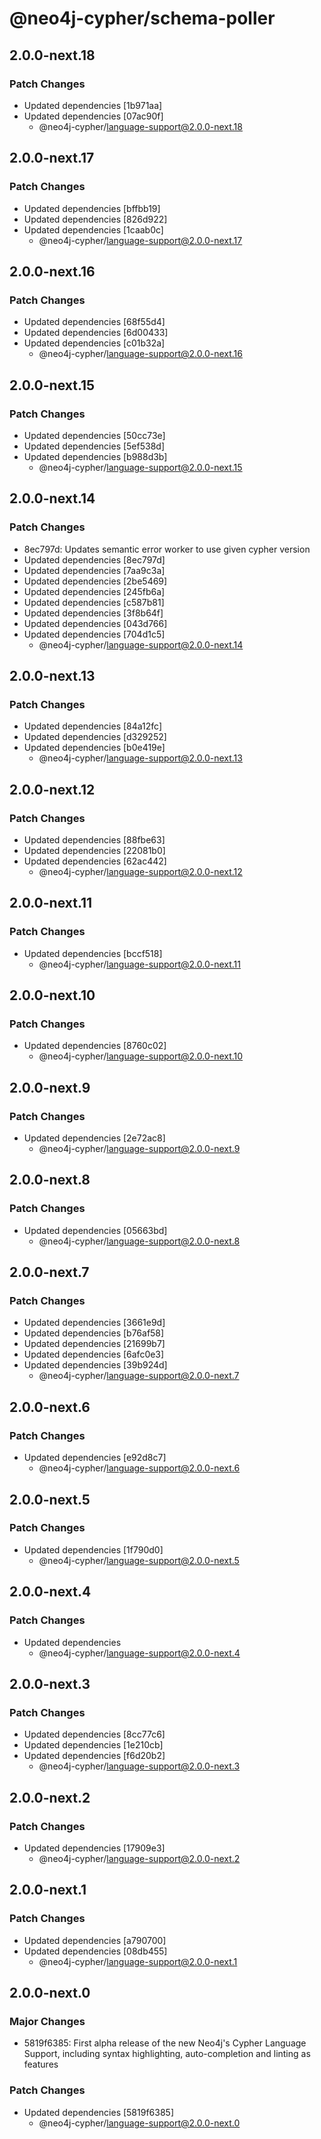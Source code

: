# @neo4j-cypher/schema-poller

## 2.0.0-next.18

### Patch Changes

- Updated dependencies [1b971aa]
- Updated dependencies [07ac90f]
  - @neo4j-cypher/language-support@2.0.0-next.18

## 2.0.0-next.17

### Patch Changes

- Updated dependencies [bffbb19]
- Updated dependencies [826d922]
- Updated dependencies [1caab0c]
  - @neo4j-cypher/language-support@2.0.0-next.17

## 2.0.0-next.16

### Patch Changes

- Updated dependencies [68f55d4]
- Updated dependencies [6d00433]
- Updated dependencies [c01b32a]
  - @neo4j-cypher/language-support@2.0.0-next.16

## 2.0.0-next.15

### Patch Changes

- Updated dependencies [50cc73e]
- Updated dependencies [5ef538d]
- Updated dependencies [b988d3b]
  - @neo4j-cypher/language-support@2.0.0-next.15

## 2.0.0-next.14

### Patch Changes

- 8ec797d: Updates semantic error worker to use given cypher version
- Updated dependencies [8ec797d]
- Updated dependencies [7aa9c3a]
- Updated dependencies [2be5469]
- Updated dependencies [245fb6a]
- Updated dependencies [c587b81]
- Updated dependencies [3f8b64f]
- Updated dependencies [043d766]
- Updated dependencies [704d1c5]
  - @neo4j-cypher/language-support@2.0.0-next.14

## 2.0.0-next.13

### Patch Changes

- Updated dependencies [84a12fc]
- Updated dependencies [d329252]
- Updated dependencies [b0e419e]
  - @neo4j-cypher/language-support@2.0.0-next.13

## 2.0.0-next.12

### Patch Changes

- Updated dependencies [88fbe63]
- Updated dependencies [22081b0]
- Updated dependencies [62ac442]
  - @neo4j-cypher/language-support@2.0.0-next.12

## 2.0.0-next.11

### Patch Changes

- Updated dependencies [bccf518]
  - @neo4j-cypher/language-support@2.0.0-next.11

## 2.0.0-next.10

### Patch Changes

- Updated dependencies [8760c02]
  - @neo4j-cypher/language-support@2.0.0-next.10

## 2.0.0-next.9

### Patch Changes

- Updated dependencies [2e72ac8]
  - @neo4j-cypher/language-support@2.0.0-next.9

## 2.0.0-next.8

### Patch Changes

- Updated dependencies [05663bd]
  - @neo4j-cypher/language-support@2.0.0-next.8

## 2.0.0-next.7

### Patch Changes

- Updated dependencies [3661e9d]
- Updated dependencies [b76af58]
- Updated dependencies [21699b7]
- Updated dependencies [6afc0e3]
- Updated dependencies [39b924d]
  - @neo4j-cypher/language-support@2.0.0-next.7

## 2.0.0-next.6

### Patch Changes

- Updated dependencies [e92d8c7]
  - @neo4j-cypher/language-support@2.0.0-next.6

## 2.0.0-next.5

### Patch Changes

- Updated dependencies [1f790d0]
  - @neo4j-cypher/language-support@2.0.0-next.5

## 2.0.0-next.4

### Patch Changes

- Updated dependencies
  - @neo4j-cypher/language-support@2.0.0-next.4

## 2.0.0-next.3

### Patch Changes

- Updated dependencies [8cc77c6]
- Updated dependencies [1e210cb]
- Updated dependencies [f6d20b2]
  - @neo4j-cypher/language-support@2.0.0-next.3

## 2.0.0-next.2

### Patch Changes

- Updated dependencies [17909e3]
  - @neo4j-cypher/language-support@2.0.0-next.2

## 2.0.0-next.1

### Patch Changes

- Updated dependencies [a790700]
- Updated dependencies [08db455]
  - @neo4j-cypher/language-support@2.0.0-next.1

## 2.0.0-next.0

### Major Changes

- 5819f6385: First alpha release of the new Neo4j's Cypher Language Support, including syntax highlighting, auto-completion and linting as features

### Patch Changes

- Updated dependencies [5819f6385]
  - @neo4j-cypher/language-support@2.0.0-next.0
